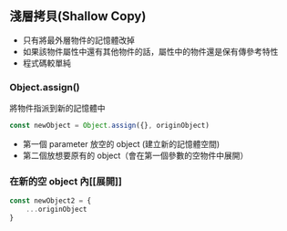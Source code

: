 ## 淺層拷貝(Shallow Copy)
- 只有將最外層物件的記憶體改掉
- 如果該物件屬性中還有其他物件的話，屬性中的物件還是保有傳參考特性
- 程式碼較單純

### Object.assign()
將物件指派到新的記憶體中
```js
const newObject = Object.assign({}, originObject)
```
- 第一個 parameter 放空的 object (建立新的記憶體空間)
- 第二個放想要原有的 object（會在第一個參數的空物件中展開）

### 在新的空 object 內[[展開]]
```js
const newObject2 = {
    ...originObject
}
```